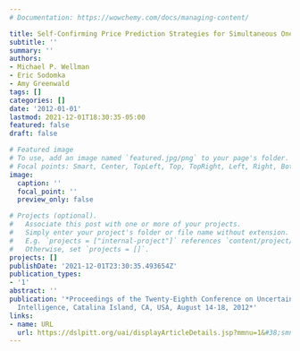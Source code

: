 ```yaml
---
# Documentation: https://wowchemy.com/docs/managing-content/

title: Self-Confirming Price Prediction Strategies for Simultaneous One-Shot Auctions
subtitle: ''
summary: ''
authors:
- Michael P. Wellman
- Eric Sodomka
- Amy Greenwald
tags: []
categories: []
date: '2012-01-01'
lastmod: 2021-12-01T18:30:35-05:00
featured: false
draft: false

# Featured image
# To use, add an image named `featured.jpg/png` to your page's folder.
# Focal points: Smart, Center, TopLeft, Top, TopRight, Left, Right, BottomLeft, Bottom, BottomRight.
image:
  caption: ''
  focal_point: ''
  preview_only: false

# Projects (optional).
#   Associate this post with one or more of your projects.
#   Simply enter your project's folder or file name without extension.
#   E.g. `projects = ["internal-project"]` references `content/project/deep-learning/index.md`.
#   Otherwise, set `projects = []`.
projects: []
publishDate: '2021-12-01T23:30:35.493654Z'
publication_types:
- '1'
abstract: ''
publication: '*Proceedings of the Twenty-Eighth Conference on Uncertainty in Artificial
  Intelligence, Catalina Island, CA, USA, August 14-18, 2012*'
links:
- name: URL
  url: https://dslpitt.org/uai/displayArticleDetails.jsp?mmnu=1&#38;smnu=2&#38;article_id=2355&#38;proceeding_id=28
---
```

